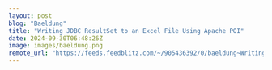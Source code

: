 ```yaml
---
layout: post
blog: "Baeldung"
title: "Writing JDBC ResultSet to an Excel File Using Apache POI"
date: 2024-09-30T06:48:26Z
image: images/baeldung.png
remote_url: "https://feeds.feedblitz.com/~/905436392/0/baeldung~Writing-JDBC-ResultSet-to-an-Excel-File-Using-Apache-POI"
---
```


